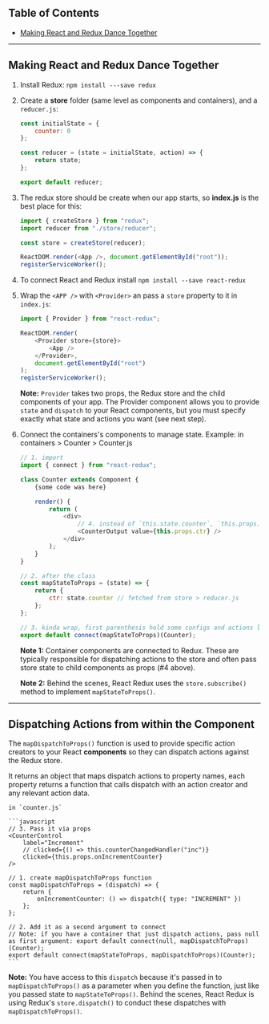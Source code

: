 ## Table of Contents

- [Making React and Redux Dance Together](#Making-React-and-Redux-Dance-Together)

---

## Making React and Redux Dance Together

1.  Install Redux: `npm install ---save redux`

2.  Create a **store** folder (same level as components and containers), and a `reducer.js`:

    ```javascript
    const initialState = {
    	counter: 0
    };

    const reducer = (state = initialState, action) => {
    	return state;
    };

    export default reducer;
    ```

3.  The redux store should be create when our app starts, so **index.js** is the best place for this:

    ```javascript
    import { createStore } from "redux";
    import reducer from "./store/reducer";

    const store = createStore(reducer);

    ReactDOM.render(<App />, document.getElementById("root"));
    registerServiceWorker();
    ```

4.  To connect React and Redux install `npm install --save react-redux`

5.  Wrap the `<APP />` with `<Provider>` an pass a `store` property to it in `index.js`:

    ```javascript
    import { Provider } from "react-redux";

    ReactDOM.render(
    	<Provider store={store}>
    		<App />
    	</Provider>,
    	document.getElementById("root")
    );
    registerServiceWorker();
    ```

    **Note:** `Provider` takes two props, the Redux store and the child components of your app. The Provider component allows you to provide `state` and `dispatch` to your React components, but you must specify exactly what state and actions you want (see next step).

6.  Connect the containers's components to manage state. Example: in containers > Counter > Counter.js

    ```javascript
    // 1. import
    import { connect } from "react-redux";

    class Counter extends Component {
        {some code was here}

        render() {
            return (
                <div>
                    // 4. instead of `this.state.counter`, `this.props.ctr` refering to `ctr:` in #2 bellow
                    <CounterOutput value={this.props.ctr} />
                </div>
            );
        }
    }

    // 2. after the class
    const mapStateToProps = (state) => {
        return {
            ctr: state.counter // fetched from store > reducer.js
        };
    };

    // 3. kinda wrap, first parenthesis hold some configs and actions like `mapStateToProps`
    export default connect(mapStateToProps)(Counter);
    ```

    **Note 1:** Container components are connected to Redux. These are typically responsible for dispatching actions to the store and often pass store state to child components as props (#4 above).

    **Note 2:** Behind the scenes, React Redux uses the `store.subscribe()` method to implement `mapStateToProps()`.

---

## Dispatching Actions from within the Component

The `mapDispatchToProps()` function is used to provide specific action creators to your React **components** so they can dispatch actions against the Redux store.

It returns an object that maps dispatch actions to property names, each property returns a function that calls dispatch with an action creator and any relevant action data.

    in `counter.js`

    ```javascript
    // 3. Pass it via props
    <CounterControl
        label="Increment"
        // clicked={() => this.counterChangedHandler("inc")}
        clicked={this.props.onIncrementCounter}
    />

    // 1. create mapDispatchToProps function
    const mapDispatchToProps = (dispatch) => {
        return {
            onIncrementCounter: () => dispatch({ type: "INCREMENT" })
        };
    };

    // 2. Add it as a second argument to connect
    // Note: if you have a container that just dispatch actions, pass null as first argument: export default connect(null, mapDispatchToProps)(Counter);
    export default connect(mapStateToProps, mapDispatchToProps)(Counter);
    ```

**Note:** You have access to this `dispatch` because it's passed in to `mapDispatchToProps()` as a parameter when you define the function, just like you passed state to `mapStateToProps()`. Behind the scenes, React Redux is using Redux's `store.dispatch()` to conduct these dispatches with `mapDispatchToProps()`.
